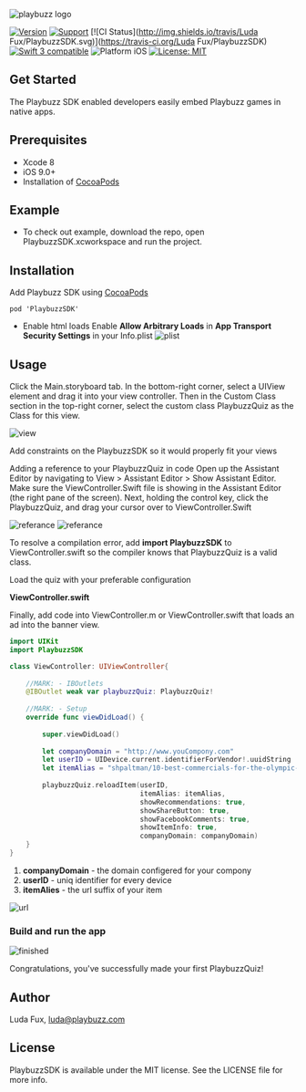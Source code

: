 ![playbuzz logo](http://i68.tinypic.com/55o84j.png)

[![Version](https://img.shields.io/cocoapods/v/PlaybuzzSDK.svg)](http://cocoapods.org/pods/PlaybuzzSDK)
[![Support](https://img.shields.io/badge/contact-LudaFux-brightgreen.svg)](mailto:luda@playbuzz.com)
[![CI Status](http://img.shields.io/travis/Luda Fux/PlaybuzzSDK.svg)](https://travis-ci.org/Luda Fux/PlaybuzzSDK)
[![Swift 3 compatible](https://img.shields.io/badge/language-Swift-yellowgreen.svg)](https://developer.apple.com/swift)
![Platform iOS](https://img.shields.io/badge/platform-iOS-yellow.svg)
[![License: MIT](https://img.shields.io/badge/license-MIT-orange.svg)](https://github.com/orazz/CreditCardForm-iOS/blob/master/LICENSE)


## Get Started

The Playbuzz SDK enabled developers easily embed Playbuzz games in native apps.

## Prerequisites

- Xcode 8
- iOS 9.0+
- Installation of [CocoaPods](http://cocoapods.org)

## Example

- To check out example, download the repo, open PlaybuzzSDK.xcworkspace and run the project.

## Installation

 Add Playbuzz SDK using [CocoaPods](http://cocoapods.org) 

```
pod 'PlaybuzzSDK'
```

- Enable html loads
 Enable **Allow Arbitrary Loads** in **App Transport Security Settings** in your Info.plist
![plist](http://i68.tinypic.com/286wzet.png)

## Usage

Click the Main.storyboard tab. In the bottom-right corner, select a UIView element and drag it into your view controller. Then in the Custom Class section in the top-right corner, select the custom class PlaybuzzQuiz as the Class for this view.

![view](http://i66.tinypic.com/2vv464j.png)

Add constraints on the PlaybuzzSDK so it would properly fit your views

Adding a reference to your PlaybuzzQuiz in code
Open up the Assistant Editor by navigating to View > Assistant Editor > Show Assistant Editor. Make sure the ViewController.Swift file is showing in the Assistant Editor (the right pane of the screen). Next, holding the control key, click the PlaybuzzQuiz, and drag your cursor over to ViewController.Swift 

![referance](http://i66.tinypic.com/elbp8z.png)
![referance](http://i68.tinypic.com/210mwc5.png)

To resolve a compilation error, add **import PlaybuzzSDK** to ViewController.swift so the compiler knows that PlaybuzzQuiz is a valid class.

Load the quiz with your preferable configuration 

**ViewController.swift**

Finally, add code into ViewController.m or ViewController.swift that loads an ad into the banner view.

```Swift
import UIKit
import PlaybuzzSDK

class ViewController: UIViewController{
    
    //MARK: - IBOutlets
    @IBOutlet weak var playbuzzQuiz: PlaybuzzQuiz!
    
    //MARK: - Setup
    override func viewDidLoad() {
        
        super.viewDidLoad()
        
        let companyDomain = "http://www.youCompony.com"
        let userID = UIDevice.current.identifierForVendor!.uuidString
        let itemAlias = "shpaltman/10-best-commercials-for-the-olympic-games-rio-2016"
        
        playbuzzQuiz.reloadItem(userID,
                                itemAlias: itemAlias,
                                showRecommendations: true,
                                showShareButton: true,
                                showFacebookComments: true,
                                showItemInfo: true,
                                companyDomain: companyDomain)
    } 
}
```
1. **companyDomain** - the domain configered for your compony 
2. **userID** - uniq identifier for every device 
3. **itemAlies** - the url suffix of your item 

![url](http://i63.tinypic.com/1z35k7b.png)



### Build and run the app
![finished](http://i65.tinypic.com/f4phya.png)

Congratulations, you've successfully made your first PlaybuzzQuiz!
## Author

Luda Fux, luda@playbuzz.com

## License

PlaybuzzSDK is available under the MIT license. See the LICENSE file for more info.
